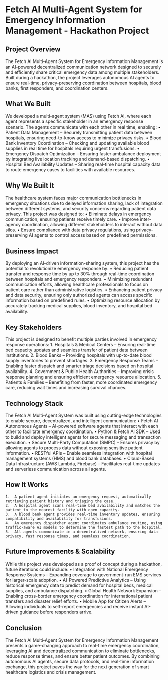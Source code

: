 # Fetch AI Multi-Agent System for Emergency Information Management - Hackathon Project

## Project Overview

The Fetch AI Multi-Agent System for Emergency Information Management is an AI-powered decentralized communication network designed to securely and efficiently share critical emergency data among multiple stakeholders. Built during a hackathon, the project leverages autonomous AI agents to ensure real-time, privacy-preserving coordination between hospitals, blood banks, first responders, and coordination centers.

## What We Built

We developed a multi-agent system (MAS) using Fetch AI, where each agent represents a specific stakeholder in an emergency response scenario. The agents communicate with each other in real time, enabling:
	•	Patient Data Management – Securely transmitting patient data between hospitals, ensuring need-to-know access to minimize privacy risks.
	•	Blood Bank Inventory Coordination – Checking and updating available blood supplies in real time for hospitals requiring urgent transfusions.
	•	Emergency Dispatch Optimization – Ensuring faster ambulance deployment by integrating live location tracking and demand-based dispatching.
	•	Hospital Bed Availability Updates – Sharing real-time hospital capacity data to route emergency cases to facilities with available resources.

## Why We Built It

The healthcare system faces major communication bottlenecks in emergency situations due to delayed information sharing, lack of integration between different systems, and security concerns regarding patient data privacy. This project was designed to:
	•	Eliminate delays in emergency communication, ensuring patients receive timely care.
	•	Improve inter-agency coordination, allowing different stakeholders to interact without data silos.
	•	Ensure compliance with data privacy regulations, using privacy-preserving AI agents to control access based on predefined permissions.

## Business Impact

By deploying an AI-driven information-sharing system, this project has the potential to revolutionize emergency response by:
	•	Reducing patient transfer and response time by up to 30% through real-time coordination between hospitals and emergency responders.
	•	Minimizing redundant communication efforts, allowing healthcare professionals to focus on patient care rather than administrative logistics.
	•	Enhancing patient privacy and data security, ensuring only authorized agents can access specific information based on predefined rules.
	•	Optimizing resource allocation by accurately tracking medical supplies, blood inventory, and hospital bed availability.

## Key Stakeholders

This project is designed to benefit multiple parties involved in emergency response operations:
	1.	Hospitals & Medical Centers – Ensuring real-time bed capacity updates and seamless transfer of patient data between institutions.
	2.	Blood Banks – Providing hospitals with up-to-date blood supply inventories to prevent shortages.
	3.	Emergency Response Teams – Enabling faster dispatch and smarter triage decisions based on hospital availability.
	4.	Government & Public Health Authorities – Improving crisis response planning and ensuring efficient emergency resource allocation.
	5.	Patients & Families – Benefiting from faster, more coordinated emergency care, reducing wait times and increasing survival chances.

## Technology Stack

The Fetch AI Multi-Agent System was built using cutting-edge technologies to enable secure, decentralized, and intelligent communication:
	•	Fetch AI Autonomous Agents – AI-powered software agents that interact with each other to facilitate emergency coordination.
	•	Python & Fetch AI SDK – Used to build and deploy intelligent agents for secure messaging and transaction execution.
	•	Secure Multi-Party Computation (SMPC) – Ensures privacy by allowing agents to process data without exposing sensitive patient information.
	•	RESTful APIs – Enable seamless integration with hospital management systems (HMS) and blood bank databases.
	•	Cloud-Based Data Infrastructure (AWS Lambda, Firebase) – Facilitates real-time updates and serverless communication across all agents.

## How It Works
	1.	A patient agent initiates an emergency request, automatically retrieving patient history and triaging the case.
	2.	A hospital agent scans real-time bed availability and matches the patient to the nearest facility with open capacity.
	3.	A blood bank agent provides real-time inventory updates, ensuring compatibility and availability for transfusions.
	4.	An emergency dispatcher agent coordinates ambulance routing, using traffic-aware AI models to determine the fastest path to the hospital.
	5.	All agents communicate in a decentralized network, ensuring data privacy, fast response times, and seamless coordination.

## Future Improvements & Scalability

While this project was developed as a proof of concept during a hackathon, future iterations could include:
	•	Integration with National Emergency Response Systems – Expanding coverage to government-run EMS services for larger-scale adoption.
	•	AI-Powered Predictive Analytics – Using historical emergency data to predict demand for hospital beds, medical supplies, and ambulance dispatching.
	•	Global Health Network Expansion – Enabling cross-border emergency coordination for international patient transfers and disaster relief efforts.
	•	Mobile App for Citizen Alerts – Allowing individuals to self-report emergencies and receive instant AI-driven guidance before responders arrive.

## Conclusion

The Fetch AI Multi-Agent System for Emergency Information Management presents a game-changing approach to real-time emergency coordination, leveraging AI and decentralized communication to eliminate bottlenecks, reduce response times, and ensure better patient outcomes. By combining autonomous AI agents, secure data protocols, and real-time information exchange, this project paves the way for the next generation of smart healthcare logistics and crisis management.
